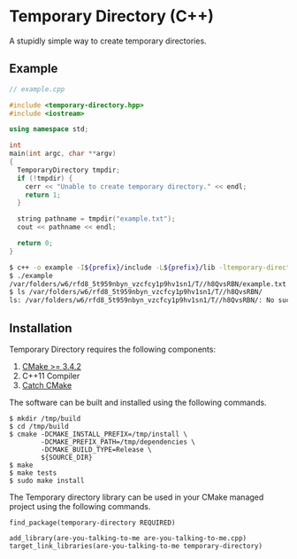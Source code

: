 Temporary Directory (C++)
=========================

A stupidly simple way to create temporary directories.

Example
-------

```c++
// example.cpp

#include <temporary-directory.hpp>
#include <iostream>

using namespace std;

int
main(int argc, char **argv)
{
  TemporaryDirectory tmpdir;
  if (!tmpdir) {
    cerr << "Unable to create temporary directory." << endl;
    return 1;
  }

  string pathname = tmpdir("example.txt");
  cout << pathname << endl;

  return 0;
}
```

```sh
$ c++ -o example -I${prefix}/include -L${prefix}/lib -ltemporary-directory example.cpp
$ ./example
/var/folders/w6/rfd8_5t959nbyn_vzcfcy1p9hv1sn1/T//h8QvsRBN/example.txt
$ ls /var/folders/w6/rfd8_5t959nbyn_vzcfcy1p9hv1sn1/T//h8QvsRBN/
ls: /var/folders/w6/rfd8_5t959nbyn_vzcfcy1p9hv1sn1/T//h8QvsRBN/: No such file or directory
```

Installation
------------
Temporary Directory requires the following components:
1. [CMake >= 3.4.2](https://cmake.org)
2. C++11 Compiler
3. [Catch CMake](https://github.com/markcox80/catch-cmake)

The software can be built and installed using the following commands.

    $ mkdir /tmp/build
    $ cd /tmp/build
    $ cmake -DCMAKE_INSTALL_PREFIX=/tmp/install \
            -DCMAKE_PREFIX_PATH=/tmp/dependencies \
            -DCMAKE_BUILD_TYPE=Release \
            ${SOURCE_DIR}
    $ make
    $ make tests
    $ sudo make install

The Temporary directory library can be used in your CMake managed
project using the following commands.

    find_package(temporary-directory REQUIRED)

    add_library(are-you-talking-to-me are-you-talking-to-me.cpp)
    target_link_libraries(are-you-talking-to-me temporary-directory)
